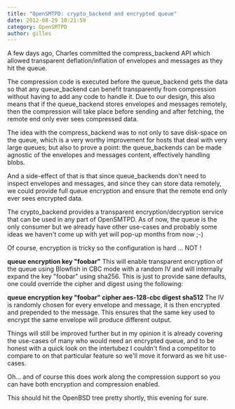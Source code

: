 ```yaml
---
title: "OpenSMTPD: crypto_backend and encrypted queue"
date: 2012-08-29 10:21:59
category: OpenSMTPD
author: gilles
---
```


A few days ago, Charles committed the compress_backend API which allowed transparent deflation/inflation of envelopes and messages as they hit the queue.

The compression code is executed before the queue_backend gets the data so that any queue_backend can benefit transparently from compression without having to add any code to handle it. Due to our design, this also means that if the queue_backend stores envelopes and messages remotely, then the compression will take place before sending and after fetching, the remote end only ever sees compressed data.

The idea with the compress_backend was to not only to save disk-space on the queue, which is a very worthy improvement for hosts that deal with very large queues; but also to prove a point: the queue_backends can be made agnostic of the envelopes and messages content, effectively handling blobs.

And a side-effect of that is that since queue_backends don't need to inspect envelopes and messages, and since they can store data remotely, we could provide full queue encryption and ensure that the remote end only ever sees encrypted data.

The crypto_backend provides a transparent encryption/decryption service that can be used in any part of OpenSMTPD. As of now, the queue is the only consumer but we already have other use-cases and probably some ideas we haven't come up with yet will pop-up months from now ;-)

Of course, encryption is tricky so the configuration is hard ... NOT !

<b>queue encryption key "foobar"</b>
This will enable transparent encryption of the queue using Blowfish in CBC mode with a random IV and will internally expand the key "foobar" using sha256. This is just to provide sane defaults, one could override the cipher and digest using the following:

<b>queue encryption key "foobar" cipher aes-128-cbc digest sha512</b>
The IV is randomly chosen for every envelope and message, it is then encrypted and prepended to the message. This ensures that the same key used to encrypt the same envelope will produce different output.

Things will still be improved further but in my opinion it is already covering the use-cases of many who would need an encrypted queue, and to be honest with a quick look on the intertubez I couldn't find a competitor to compare to on that particular feature so we'll move it forward as we hit use-cases.

Oh... and of course this does work along the compression support so you can have both encryption and compression enabled.

This should hit the OpenBSD tree pretty shortly, this evening for sure.
